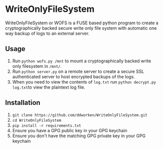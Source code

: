 # WriteOnlyFileSystem

WriteOnlyFileSystem or WOFS is a FUSE based python program to create a cryptographically backed secure write only file system with automatic one way backup of logs to an external server. 

## Usage

1. Run ```python wofs.py /mnt``` to mount a cryptographically backed write only filesystem in ```/mnt/```. 
2. Run ```python server.py``` on a remote server to create a secure SSL authenticated server to host encrypted backups of the logs. 
3. When you need to view the contents of ```log.txt``` run ```python decrypt.py log.txt```to view the plaintext log file. 

## Installation

1. ```git clone https://github.com/ddworken/WriteOnlyFileSystem.git```
2. ```cd WriteOnlyFileSystem```
3. ```pip install -r requirements.txt```
4. Ensure you have a GPG public key in your GPG keychain
5. Ensure you don't have the matching GPG private key in your GPG keychain
